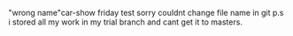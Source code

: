 "wrong name"car-show
friday test
sorry couldnt change file name in git
p.s i stored all my work in my trial branch and cant get it to masters.
